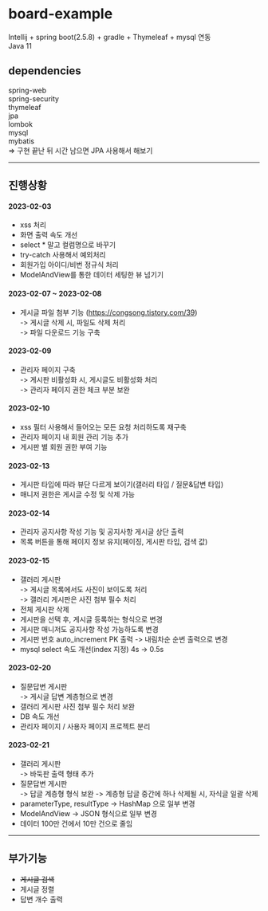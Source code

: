 # board-example
Intellij + spring boot(2.5.8) + gradle + Thymeleaf + mysql 연동  
Java 11  

## dependencies
spring-web  
spring-security  
thymeleaf  
jpa  
lombok  
mysql  
mybatis  
=> 구현 끝난 뒤 시간 남으면 JPA 사용해서 해보기

---

## 진행상황
#### 2023-02-03
- xss 처리  
- 화면 출력 속도 개선  
- select * 말고 컬럼명으로 바꾸기  
- try-catch 사용해서 예외처리  
- 회원가입 아이디/비번 정규식 처리  
- ModelAndView를 통한 데이터 세팅한 뷰 넘기기  

#### 2023-02-07 ~ 2023-02-08
- 게시글 파일 첨부 기능 (https://congsong.tistory.com/39)  
  -> 게시글 삭제 시, 파일도 삭제 처리  
  -> 파일 다운로드 기능 구축  

#### 2023-02-09
- 관리자 페이지 구축  
  -> 게시판 비활성화 시, 게시글도 비활성화 처리  
  -> 관리자 페이지 권한 체크 부분 보완

#### 2023-02-10
- xss 필터 사용해서 들어오는 모든 요청 처리하도록 재구축  
- 관리자 페이지 내 회원 관리 기능 추가  
- 게시판 별 회원 권한 부여 기능  

#### 2023-02-13
- 게시판 타입에 따라 뷰단 다르게 보이기(갤러리 타입 / 질문&답변 타입)  
- 매니저 권한은 게시글 수정 및 삭제 가능

#### 2023-02-14
- 관리자 공지사항 작성 기능 및 공지사항 게시글 상단 출력  
- 목록 버튼을 통해 페이지 정보 유지(페이징, 게시판 타입, 검색 값)

#### 2023-02-15
- 갤러리 게시판  
  -> 게시글 목록에서도 사진이 보이도록 처리  
  -> 갤러리 게시판은 사진 첨부 필수 처리  
- 전체 게시판 삭제  
- 게시판을 선택 후, 게시글 등록하는 형식으로 변경  
- 게시판 매니저도 공지사항 작성 가능하도록 변경  
- 게시판 번호 auto_increment PK 출력 -> 내림차순 순번 출력으로 변경  
- mysql select 속도 개선(index 지정) 4s -> 0.5s  

#### 2023-02-20  
- 질문답변 게시판  
  -> 게시글 답변 계층형으로 변경
- 갤러리 게시판 사진 첨부 필수 처리 보완
- DB 속도 개선
- 관리자 페이지 / 사용자 페이지 프로젝트 분리

#### 2023-02-21  
- 갤러리 게시판  
  -> 바둑판 출력 형태 추가
- 질문답변 게시판  
  -> 답글 계층형 형식 보완
  -> 계층형 답글 중간에 하나 삭제될 시, 자식글 일괄 삭제
- parameterType, resultType -> HashMap 으로 일부 변경
- ModelAndView -> JSON 형식으로 일부 변경
- 데이터 100만 건에서 10만 건으로 줄임

---
## 부가기능  
- ~~게시글 검색~~  
- 게시글 정렬  
- 답변 개수 출력  
